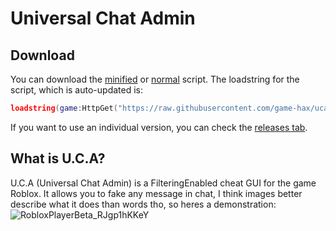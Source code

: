 # Universal Chat Admin

## Download

You can download the [minified](https://github.com/game-hax/uca/blob/main/release/uca.min.lua) or [normal](https://github.com/game-hax/uca/blob/main/release/uca.lua) script.
The loadstring for the script, which is auto-updated is:
```lua
loadstring(game:HttpGet("https://raw.githubusercontent.com/game-hax/uca/main/release/uca.min.lua"))
```
If you want to use an individual version, you can check the [releases tab](https://github.com/game-hax/uca/releases).

## What is U.C.A?

U.C.A (Universal Chat Admin) is a FilteringEnabled cheat GUI for the game Roblox.
It allows you to fake any message in chat, I think images better describe what it does than words tho, so heres a demonstration:
![RobloxPlayerBeta_RJgp1hKKeY](https://user-images.githubusercontent.com/120275751/224177824-a04f6ebe-d933-4054-ae8b-d4278a76c7d7.gif)
